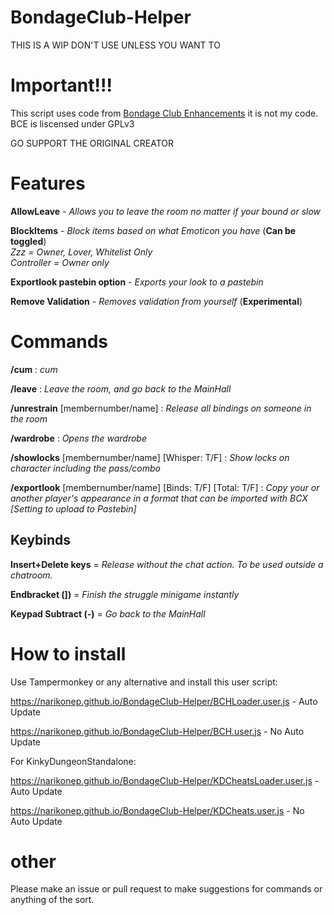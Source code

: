 # BondageClub-Helper

THIS IS A WIP
DON'T USE UNLESS YOU WANT TO

# Important!!!

This script uses code from [Bondage Club Enhancements](https://gitlab.com/Sidiousious/bce) it is not my code. BCE is liscensed under GPLv3

GO SUPPORT THE ORIGINAL CREATOR

# Features

**AllowLeave** - *Allows you to leave the room no matter if your bound or slow*

**BlockItems** - *Block items based on what Emoticon you have*       (**Can be toggled**)  
*Zzz = Owner, Lover, Whitelist Only*  
*Controller = Owner only*  

**Exportlook pastebin option** - *Exports your look to a pastebin*

**Remove Validation** - *Removes validation from yourself*      (**Experimental**)
# Commands

**/cum** : *cum*

**/leave** : *Leave the room, and go back to the MainHall*

**/unrestrain** [membernumber/name] : *Release all bindings on someone in the room*

**/wardrobe** : *Opens the wardrobe*

**/showlocks** [membernumber/name] [Whisper: T/F] : *Show locks on character including the pass/combo*

**/exportlook** [membernumber/name] [Binds: T/F] [Total: T/F] : *Copy your or another player's appearance in a format that can be imported with BCX [Setting to upload to Pastebin]*

## Keybinds

**Insert+Delete keys** = *Release without the chat action. To be used outside a chatroom.*

**Endbracket (])** = *Finish the struggle minigame instantly*

**Keypad Subtract (-)** = *Go back to the MainHall*

# How to install

Use Tampermonkey or any alternative and install this user script:

https://narikonep.github.io/BondageClub-Helper/BCHLoader.user.js - Auto Update

https://narikonep.github.io/BondageClub-Helper/BCH.user.js - No Auto Update

For KinkyDungeonStandalone:

https://narikonep.github.io/BondageClub-Helper/KDCheatsLoader.user.js - Auto Update

https://narikonep.github.io/BondageClub-Helper/KDCheats.user.js - No Auto Update

# other

Please make an issue or pull request to make suggestions for commands or anything of the sort.